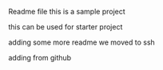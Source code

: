 Readme file
this is
a sample
project

this can be used for starter project

adding some more readme
we moved to ssh

adding from github
